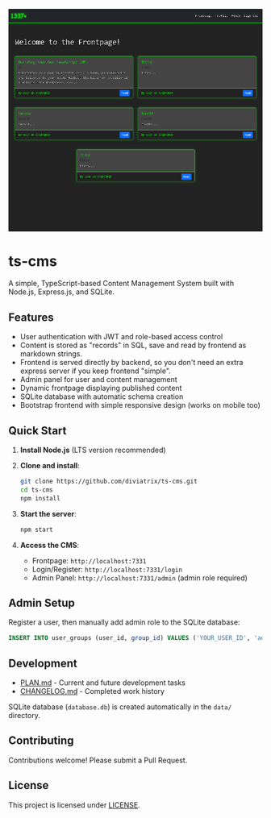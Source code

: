 ![TypeScript Lightweight CMS](public/img/promo/index.png)

# ts-cms

A simple, TypeScript-based Content Management System built with Node.js, Express.js, and SQLite.

## Features

- User authentication with JWT and role-based access control
- Content is stored as "records" in SQL, save and read by frontend as markdown strings.
- Frontend is served directly by backend, so you don't need an extra express server if you keep frontend "simple".
- Admin panel for user and content management
- Dynamic frontpage displaying published content
- SQLite database with automatic schema creation
- Bootstrap frontend with simple responsive design (works on mobile too)


## Quick Start

1. **Install Node.js** (LTS version recommended)

2. **Clone and install**:
   ```bash
   git clone https://github.com/diviatrix/ts-cms.git
   cd ts-cms
   npm install
   ```

3. **Start the server**:
   ```bash
   npm start
   ```

4. **Access the CMS**:
   - Frontpage: `http://localhost:7331`
   - Login/Register: `http://localhost:7331/login`
   - Admin Panel: `http://localhost:7331/admin` (admin role required)

## Admin Setup

Register a user, then manually add admin role to the SQLite database:
```sql
INSERT INTO user_groups (user_id, group_id) VALUES ('YOUR_USER_ID', 'admin');
```

## Development

- [PLAN.md](PLAN.md) - Current and future development tasks
- [CHANGELOG.md](CHANGELOG.md) - Completed work history

SQLite database (`database.db`) is created automatically in the `data/` directory.

## Contributing

Contributions welcome! Please submit a Pull Request.

## License

This project is licensed under [LICENSE](LICENSE).
